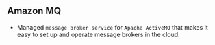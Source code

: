 ## Amazon MQ

- Managed `message broker service` for `Apache ActiveMQ` that makes it easy to set up and operate message brokers in the cloud.
